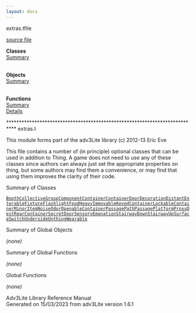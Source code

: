 ```yaml
---
layout: docs
---
```

<span class="title">extras.t</span><span class="type">file</span>

[source file](../source/extras.t.html)

**Classes**  
[Summary](#_ClassSummary_)  
 

**Objects**  
[Summary](#_ObjectSummary_)  
 

**Functions**  
[Summary](#_FunctionSummary_)  
[Details](#_Functions_)

<div class="fdesc">

\*\*\*\*\*\*\*\*\*\*\*\*\*\*\*\*\*\*\*\*\*\*\*\*\*\*\*\*\*\*\*\*\*\*\*\*\*\*\*\*\*\*\*\*\*\*\*\*\*\*\*\*\*\*\*\*\*\*\*\*\*\*\*\*\*\*\*\*\*\*\*\*\*\*\*
extras.t

This module forms part of the adv3Lite library (c) 2012-13 Eric Eve

This file contains a number of (in principle) optional classes that can
be used in addition to Thing. A game does not need to use any of these
classes since authors can always just set the appropriate properties on
thing, but some authors may find them a convenience, or may find that
using them improves the clarity of their code.

</div>

<span id="_ClassSummary_"></span>

<div class="mjhd">

<span class="hdln">Summary of Classes</span>  

</div>

[`Booth`](../object/Booth.html)[`CollectiveGroup`](../object/CollectiveGroup.html)[`Component`](../object/Component.html)[`Container`](../object/Container.html)[`ContainerDoor`](../object/ContainerDoor.html)[`Decoration`](../object/Decoration.html)[`Distant`](../object/Distant.html)[`Enterable`](../object/Enterable.html)[`Fixture`](../object/Fixture.html)[`Flashlight`](../object/Flashlight.html)[`Food`](../object/Food.html)[`Heavy`](../object/Heavy.html)[`Immovable`](../object/Immovable.html)[`KeyedContainer`](../object/KeyedContainer.html)[`LockableContainer`](../object/LockableContainer.html)[`MinorItem`](../object/MinorItem.html)[`Noise`](../object/Noise.html)[`Odor`](../object/Odor.html)[`OpenableContainer`](../object/OpenableContainer.html)[`Passage`](../object/Passage.html)[`PathPassage`](../object/PathPassage.html)[`Platform`](../object/Platform.html)[`ProxyDest`](../object/ProxyDest.html)[`RearContainer`](../object/RearContainer.html)[`SecretDoor`](../object/SecretDoor.html)[`SensoryEmanation`](../object/SensoryEmanation.html)[`StairwayDown`](../object/StairwayDown.html)[`StairwayUp`](../object/StairwayUp.html)[`Surface`](../object/Surface.html)[`Switch`](../object/Switch.html)[`Underside`](../object/Underside.html)[`Unthing`](../object/Unthing.html)[`Wearable`](../object/Wearable.html)
<span id="_ObjectSummary_"></span>

<div class="mjhd">

<span class="hdln">Summary of Global Objects</span>  

</div>

*(none)* <span id="FunctionSummary_"></span>

<div class="mjhd">

<span class="hdln">Summary of Global Functions</span>  

</div>

*(none)* <span id="_Functions_"></span>

<div class="mjhd">

<span class="hdln">Global Functions</span>  

</div>

*(none)*

<div class="ftr">

Adv3Lite Library Reference Manual  
Generated on 15/03/2023 from adv3Lite version 1.6.1

</div>
